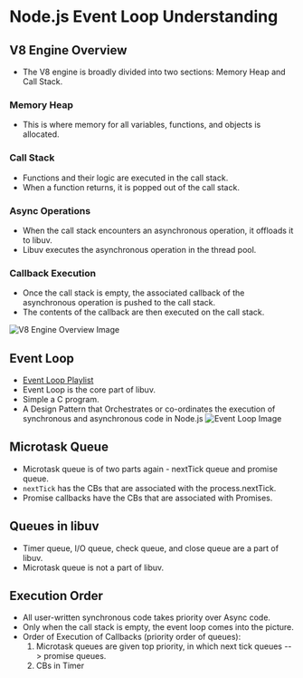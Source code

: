 # Node.js Event Loop Understanding

## V8 Engine Overview
- The V8 engine is broadly divided into two sections: Memory Heap and Call Stack.

### Memory Heap
- This is where memory for all variables, functions, and objects is allocated.

### Call Stack
- Functions and their logic are executed in the call stack.
- When a function returns, it is popped out of the call stack.

### Async Operations
- When the call stack encounters an asynchronous operation, it offloads it to libuv.
- Libuv executes the asynchronous operation in the thread pool.

### Callback Execution
- Once the call stack is empty, the associated callback of the asynchronous operation is pushed to the call stack.
- The contents of the callback are then executed on the call stack.

![V8 Engine Overview Image](https://github.com/pragnakanchana/NodeJs/assets/50200489/ee84c089-3b15-47a2-8ad7-6330d47aed28)

## Event Loop
- [Event Loop Playlist](https://youtube.com/playlist?list=PLC3y8-rFHvwj1_l8acs_lBi3a0HNb3bAN&si=B41RX7HJ29f_0mZc)
- Event Loop is the core part of libuv.
- Simple a C program.
- A Design Pattern that Orchestrates or co-ordinates the execution of synchronous and asynchronous code in Node.js
![Event Loop Image](https://github.com/pragnakanchana/NodeJs/assets/50200489/18b2747f-07fc-4313-a8ad-c07f3f946344)

## Microtask Queue
- Microtask queue is of two parts again - nextTick queue and promise queue.
- `nextTick` has the CBs that are associated with the process.nextTick.
- Promise callbacks have the CBs that are associated with Promises.

## Queues in libuv
- Timer queue, I/O queue, check queue, and close queue are a part of libuv.
- Microtask queue is not a part of libuv.

## Execution Order
- All user-written synchronous code takes priority over Async code.
- Only when the call stack is empty, the event loop comes into the picture.
- Order of Execution of Callbacks (priority order of queues):
  1. Microtask queues are given top priority, in which next tick queues --> promise queues.
  2. CBs in Timer
